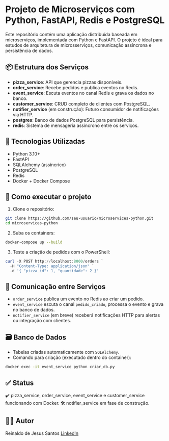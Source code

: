 # Projeto de Microserviços com Python, FastAPI, Redis e PostgreSQL

Este repositório contém uma aplicação distribuída baseada em microserviços, implementada com Python e FastAPI. O projeto é ideal para estudos de arquitetura de microsserviços, comunicação assíncrona e persistência de dados.

## 📦 Estrutura dos Serviços

- **pizza_service**: API que gerencia pizzas disponíveis.
- **order_service**: Recebe pedidos e publica eventos no Redis.
- **event_service**: Escuta eventos no canal Redis e grava os dados no banco.
- **customer_service**: CRUD completo de clientes com PostgreSQL.
- **notifier_service** (em construção): Futuro consumidor de notificações via HTTP.
- **postgres**: Banco de dados PostgreSQL para persistência.
- **redis**: Sistema de mensageria assíncrono entre os serviços.

## 🧪 Tecnologias Utilizadas

- Python 3.10+
- FastAPI
- SQLAlchemy (assíncrico)
- PostgreSQL
- Redis
- Docker + Docker Compose

## 🚀 Como executar o projeto

1. Clone o repositório:

```bash
git clone https://github.com/seu-usuario/microservices-python.git
cd microservices-python
```

2. Suba os containers:

```bash
docker-compose up --build
```

3. Teste a criação de pedidos com o PowerShell:

```powershell
curl -X POST http://localhost:8000/orders `
  -H "Content-Type: application/json" `
  -d '{ "pizza_id": 1, "quantidade": 2 }'
```

## 🔁 Comunicação entre Serviços

- `order_service` publica um evento no Redis ao criar um pedido.
- `event_service` escuta o canal `pedido_criado`, processa o evento e grava no banco de dados.
- `notifier_service` (em breve) receberá notificações HTTP para alertas ou integração com clientes.

## 🗃️ Banco de Dados

- Tabelas criadas automaticamente com `SQLAlchemy`.
- Comando para criação (executado dentro do container):
```bash
docker exec -it event_service python criar_db.py
```

## ✅ Status

✔️ pizza_service, order_service, event_service e customer_service funcionando com Docker.
🛠️ notifier_service em fase de construção.

## 👨‍💻 Autor

Reinaldo de Jesus Santos
[LinkedIn](https://www.linkedin.com/in/dev-reinaldo)
